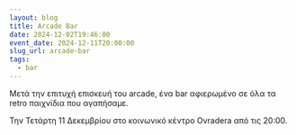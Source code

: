 ```yaml
---
layout: blog
title: Arcade Bar
date: 2024-12-02T19:46:00
event_date: 2024-12-11T20:00:00
slug_url: arcade-bar
tags:
  - bar
---
```

Μετά την επιτυχή επισκευή του arcade, ένα bar αφιερωμένο σε όλα τα retro παιχνίδια που αγαπήσαμε.

Την Τετάρτη 11 Δεκεμβρίου στο κοινωνικό κέντρο Ovradera από τις 20:00.
